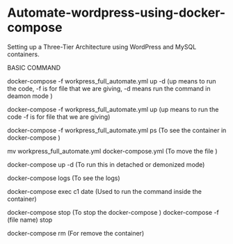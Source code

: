 # Automate-wordpress-using-docker-compose
Setting up a Three-Tier Architecture using WordPress and MySQL containers.

BASIC COMMAND

docker-compose -f workpress_full_automate.yml up -d (up means to run the code, -f is for file that we are giving, -d means run the command in deamon mode )

docker-compose -f workpress_full_automate.yml up (up means to run the code -f is for file that we are giving)

docker-compose -f workpress_full_automate.yml ps (To see the container in docker-compose )

mv workpress_full_automate.yml docker-compose.yml (To move the file )

docker-compose up -d (To run this in detached or demonized mode)

docker-compose logs (To see the logs)

docker-compose exec c1 date (Used to run the command inside the container)

docker-compose stop (To stop the docker-compose )
docker-compose -f (file name) stop 

docker-compose rm (For remove the container)

